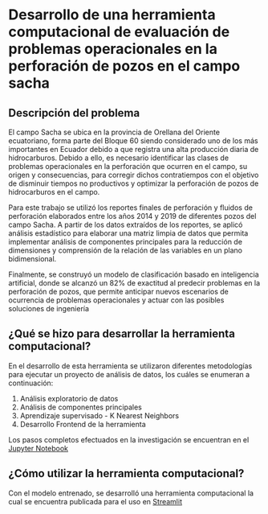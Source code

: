 # Desarrollo de una herramienta computacional de evaluación de problemas operacionales en la perforación de pozos en el campo sacha
## Descripción del problema
El campo Sacha se ubica en la provincia de Orellana del Oriente ecuatoriano, forma parte del Bloque 60 siendo considerado uno de los más importantes en Ecuador debido a que registra una alta producción diaria de hidrocarburos. Debido a ello, es necesario identificar las clases de problemas operacionales en la perforación que ocurren en el campo, su origen y consecuencias, para corregir dichos contratiempos con el objetivo de disminuir tiempos no productivos y optimizar la perforación de pozos de hidrocarburos en el campo. 

Para este trabajo se utilizó los reportes finales de perforación y fluidos de perforación elaborados entre los años 2014 y 2019 de diferentes pozos del campo Sacha. A partir de los datos extraídos de los reportes, se aplicó análisis estadístico para elaborar una matriz limpia de datos que permita implementar análisis de componentes principales para la reducción de dimensiones y comprensión de la relación de las variables en un plano bidimensional. 

Finalmente, se construyó un modelo de clasificación basado en inteligencia artificial, donde se alcanzó un 82% de exactitud al predecir problemas en la perforación de pozos, que permite anticipar nuevos escenarios de ocurrencia de problemas operacionales y actuar con las posibles soluciones de ingeniería
## ¿Qué se hizo para desarrollar la herramienta computacional?
En el desarrollo de esta herramienta se utilizaron diferentes metodologías para ejecutar un proyecto de análisis de datos, los cuáles se enumeran a continuación:

1. Análisis exploratorio de datos
2. Análisis de componentes principales
3. Aprendizaje supervisado - K Nearest Neighbors
4. Desarrollo Frontend de la herramienta

Los pasos completos efectuados en la investigación se encuentran en el [Jupyter Notebook](https://github.com/pizzio98/drilling_problems_app/blob/main/spanish_version/METODOLOG%C3%8DA_TESIS_SECCIONADO.ipynb)
## ¿Cómo utilizar la herramienta computacional?
Con el modelo entrenado, se desarrolló una herramienta computacional la cual se encuentra publicada para el uso en [Streamlit]()
